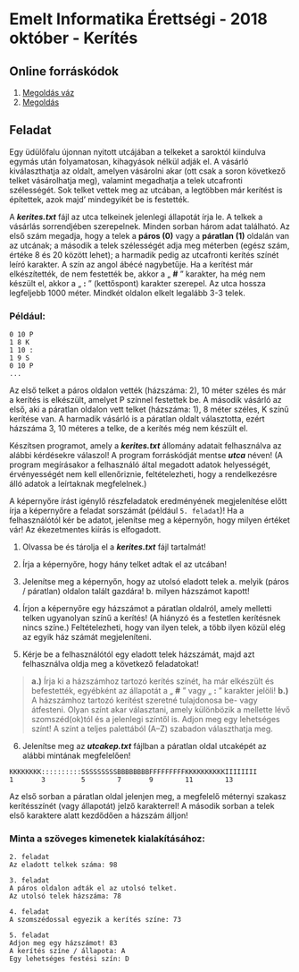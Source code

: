# Emelt Informatika Érettségi - 2018 október - Kerítés

## Online forráskódok
1. [Megoldás váz](https://replit.com/@mscharni/2018oktkeritesstarter)
2. [Megoldás](https://replit.com/@mscharni/2018oktkerites)

## Feladat
Egy üdülőfalu újonnan nyitott utcájában a telkeket a saroktól kiindulva egymás után folyamatosan, kihagyások nélkül adják el. A vásárló kiválaszthatja az oldalt, amelyen vásárolni akar (ott csak a soron következő telket vásárolhatja meg), valamint megadhatja a telek utcafronti szélességét. Sok telket vettek meg az utcában, a legtöbben már kerítést is építettek, azok majd’ mindegyikét be is festették.

A **_kerites.txt_** fájl az utca telkeinek jelenlegi állapotát írja le. A telkek a vásárlás sorrendjében szerepelnek. Minden sorban három adat található. Az első szám megadja, hogy a telek a **páros (0)** vagy a **páratlan (1)** oldalán van az utcának; a második a telek szélességét adja meg méterben (egész szám, értéke 8 és 20 között lehet); a harmadik pedig az utcafronti kerítés színét leíró karakter. A szín az angol ábécé nagybetűje. Ha a kerítést már elkészítették, de nem festették be, akkor a „ **#** ” karakter, ha még nem készült el, akkor a „ **:** ” (kettőspont) karakter szerepel. Az utca hossza legfeljebb 1000 méter. Mindkét oldalon elkelt legalább 3-3 telek.

### Például:
```
0 10 P
1 8 K
1 10 :
1 9 S
0 10 P
...
```

Az első telket a páros oldalon vették (házszáma: 2), 10 méter széles és már a kerítés is elkészült, amelyet P színnel festettek be. A második vásárló az első, aki a páratlan oldalon vett telket (házszáma: 1), 8 méter széles, K színű kerítése van. A harmadik vásárló is a páratlan oldalt választotta, ezért házszáma 3, 10 méteres a telke, de a kerítés még nem készült el.

Készítsen programot, amely a **_kerites.txt_** állomány adatait felhasználva az alábbi kérdésekre válaszol! A program forráskódját mentse **_utca_** néven! (A program megírásakor a felhasználó által megadott adatok helyességét, érvényességét nem kell ellenőriznie, feltételezheti, hogy a rendelkezésre álló adatok a leírtaknak megfelelnek.)

A képernyőre írást igénylő részfeladatok eredményének megjelenítése előtt írja a képernyőre a feladat sorszámát (például `5. feladat`)! Ha a felhasználótól kér be adatot, jelenítse meg a képernyőn, hogy milyen értéket vár! Az ékezetmentes kiírás is elfogadott.

1. Olvassa be és tárolja el a **_kerites.txt_** fájl tartalmát!

2. Írja a képernyőre, hogy hány telket adtak el az utcában!

3. Jelenítse meg a képernyőn, hogy az utolsó eladott telek
a. melyik (páros / páratlan) oldalon talált gazdára!
b. milyen házszámot kapott!

4. Írjon a képernyőre egy házszámot a páratlan oldalról, amely melletti telken ugyanolyan színű a kerítés! (A hiányzó és a festetlen kerítésnek nincs színe.) Feltételezheti, hogy van ilyen telek, a több ilyen közül elég az egyik ház számát megjeleníteni.

5. Kérje be a felhasználótól egy eladott telek házszámát, majd azt felhasználva oldja meg a következő feladatokat!
>**a.)** Írja ki a házszámhoz tartozó kerítés színét, ha már elkészült és befestették, egyébként az állapotát a „ **#** ” vagy „ **:** ” karakter jelöli!
>**b.)** A házszámhoz tartozó kerítést szeretné tulajdonosa be- vagy átfesteni. Olyan színt akar választani, amely különbözik a mellette lévő szomszéd(ok)tól és a jelenlegi színtől is. Adjon meg egy lehetséges színt! A színt a teljes palettából (A–Z) szabadon választhatja meg.

6. Jelenítse meg az **_utcakep.txt_** fájlban a páratlan oldal utcaképét az alábbi mintának megfelelően!
```
KKKKKKKK::::::::::SSSSSSSSSBBBBBBBBFFFFFFFFFKKKKKKKKKKIIIIIIII
1       3         5        7       9        11        13
```
Az első sorban a páratlan oldal jelenjen meg, a megfelelő méternyi szakasz kerítésszínét (vagy állapotát) jelző karakterrel! A második sorban a telek első karaktere alatt kezdődően a házszám álljon!

### Minta a szöveges kimenetek kialakításához:
```
2. feladat
Az eladott telkek száma: 98

3. feladat
A páros oldalon adták el az utolsó telket.
Az utolsó telek házszáma: 78

4. feladat
A szomszédossal egyezik a kerítés színe: 73

5. feladat
Adjon meg egy házszámot! 83
A kerítés színe / állapota: A
Egy lehetséges festési szín: D
```